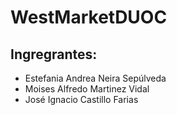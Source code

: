 # WestMarketDUOC
## Ingregrantes:
* Estefania Andrea Neira Sepúlveda
 * Moises Alfredo Martinez Vidal
 * José Ignacio Castillo Farias
